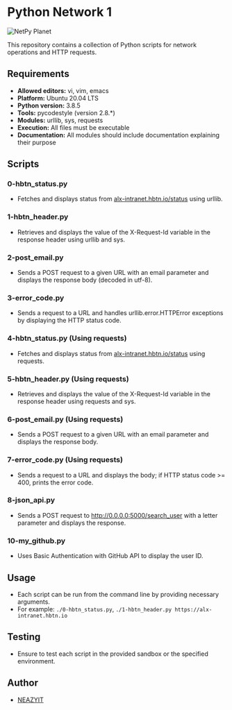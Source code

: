 # Python Network 1

![NetPy Planet](https://github.com/NEAZYIT/alx-higher_level_programming/assets/121446147/2bdb0000-2436-4733-b888-f51a9ca9506b)

This repository contains a collection of Python scripts for network operations and HTTP requests.

## Requirements
- **Allowed editors:** vi, vim, emacs
- **Platform:** Ubuntu 20.04 LTS
- **Python version:** 3.8.5
- **Tools:** pycodestyle (version 2.8.*)
- **Modules:** urllib, sys, requests
- **Execution:** All files must be executable
- **Documentation:** All modules should include documentation explaining their purpose

## Scripts
### 0-hbtn_status.py
- Fetches and displays status from [alx-intranet.hbtn.io/status](https://alx-intranet.hbtn.io/status) using urllib.

### 1-hbtn_header.py
- Retrieves and displays the value of the X-Request-Id variable in the response header using urllib and sys.

### 2-post_email.py
- Sends a POST request to a given URL with an email parameter and displays the response body (decoded in utf-8).

### 3-error_code.py
- Sends a request to a URL and handles urllib.error.HTTPError exceptions by displaying the HTTP status code.

### 4-hbtn_status.py (Using requests)
- Fetches and displays status from [alx-intranet.hbtn.io/status](https://alx-intranet.hbtn.io/status) using requests.

### 5-hbtn_header.py (Using requests)
- Retrieves and displays the value of the X-Request-Id variable in the response header using requests and sys.

### 6-post_email.py (Using requests)
- Sends a POST request to a given URL with an email parameter and displays the response body.

### 7-error_code.py (Using requests)
- Sends a request to a URL and displays the body; if HTTP status code >= 400, prints the error code.

### 8-json_api.py
- Sends a POST request to http://0.0.0.0:5000/search_user with a letter parameter and displays the response.

### 10-my_github.py
- Uses Basic Authentication with GitHub API to display the user ID.

## Usage
- Each script can be run from the command line by providing necessary arguments.
- For example: `./0-hbtn_status.py`, `./1-hbtn_header.py https://alx-intranet.hbtn.io`

## Testing
- Ensure to test each script in the provided sandbox or the specified environment.

## Author
- [NEAZYIT](https://github.com/NEAZYIT)
